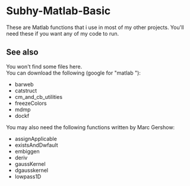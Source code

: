 # Subhy-Matlab-Basic

These are Matlab functions that i use in most of my other projects. You'll need these if you want any of my code to  run.

## See also

You won't find some files here.  
You can download the following (google for "matlab <package name>"):  
* barweb  
* catstruct  
* cm_and_cb_utilities  
* freezeColors  
* mdmp  
* dockf  

You may also need the following functions written by Marc Gershow:
* assignApplicable  
* existsAndDwfault  
* embiggen  
* deriv  
* gaussKernel  
* dgausskernel  
* lowpass1D